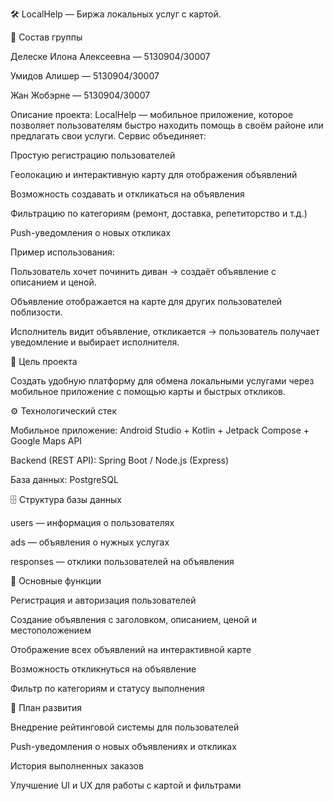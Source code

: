 🛠 LocalHelp — Биржа локальных услуг с картой.

👥 Состав группы

Делеске Илона Алексеевна — 5130904/30007

Умидов Алишер — 5130904/30007

Жан Жобэрне — 5130904/30007


Описание проекта:
LocalHelp — мобильное приложение, которое позволяет пользователям быстро находить помощь в своём районе или предлагать свои услуги.
Сервис объединяет:

Простую регистрацию пользователей

Геолокацию и интерактивную карту для отображения объявлений

Возможность создавать и откликаться на объявления

Фильтрацию по категориям (ремонт, доставка, репетиторство и т.д.)

Push-уведомления о новых откликах

Пример использования:

Пользователь хочет починить диван → создаёт объявление с описанием и ценой.

Объявление отображается на карте для других пользователей поблизости.

Исполнитель видит объявление, откликается → пользователь получает уведомление и выбирает исполнителя.

🎯 Цель проекта

Создать удобную платформу для обмена локальными услугами через мобильное приложение с помощью карты и быстрых откликов.

⚙️ Технологический стек

Мобильное приложение: Android Studio + Kotlin + Jetpack Compose + Google Maps API

Backend (REST API): Spring Boot / Node.js (Express)

База данных: PostgreSQL

🗄 Структура базы данных

users — информация о пользователях

ads — объявления о нужных услугах

responses — отклики пользователей на объявления

🚀 Основные функции

Регистрация и авторизация пользователей

Создание объявления с заголовком, описанием, ценой и местоположением

Отображение всех объявлений на интерактивной карте

Возможность откликнуться на объявление

Фильтр по категориям и статусу выполнения

📝 План развития

Внедрение рейтинговой системы для пользователей

Push-уведомления о новых объявлениях и откликах

История выполненных заказов

Улучшение UI и UX для работы с картой и фильтрами
